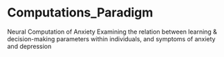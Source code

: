 # Computations_Paradigm
Neural Computation of Anxiety
Examining the relation between learning & decision-making parameters within individuals, and symptoms of anxiety and depression

